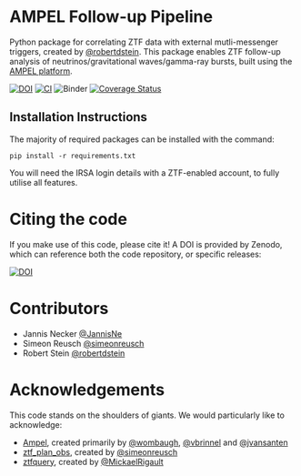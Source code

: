 # AMPEL Follow-up Pipeline
Python package for correlating ZTF data with external mutli-messenger triggers, created by [@robertdstein](https://github.com/robertdstein).
This package enables ZTF follow-up analysis of neutrinos/gravitational waves/gamma-ray bursts, built using the [AMPEL platform](https://arxiv.org/abs/1904.05922).

[![DOI](https://zenodo.org/badge/193068064.svg)](https://zenodo.org/badge/latestdoi/193068064) 
[![CI](https://github.com/robertdstein/ampel_followup_pipeline/actions/workflows/continous_integration.yml/badge.svg)](https://github.com/robertdstein/ampel_followup_pipeline/actions/workflows/continous_integration.yml) 
![Binder](https://mybinder.org/badge_logo.svg) 
[![Coverage Status](https://coveralls.io/repos/github/desy-multimessenger/ampel_followup_pipeline/badge.svg?branch=master)](https://coveralls.io/github/desy-multimessenger/ampel_followup_pipeline?branch=master)

## Installation Instructions

The majority of required packages can be installed with the command:

```pip install -r requirements.txt```

You will need the IRSA login details with a ZTF-enabled account, to fully utilise all features.

# Citing the code

If you make use of this code, please cite it! A DOI is provided by Zenodo, which can reference both the code repository, or specific releases:

[![DOI](https://zenodo.org/badge/193068064.svg)](https://zenodo.org/badge/latestdoi/193068064)

# Contributors

* Jannis Necker [@JannisNe](https://github.com/jannisne)
* Simeon Reusch [@simeonreusch](https://github.com/simeonreusch)
* Robert Stein [@robertdstein](https://github.com/robertdstein)

# Acknowledgements

This code stands on the shoulders of giants. We would particularly like to acknowledge:

* [Ampel](https://ampelproject.github.io/), created primarily by [@wombaugh](https://github.com/wombaugh), [@vbrinnel](https://github.com/vbrinnel) and [@jvansanten](https://github.com/jvansanten) 
* [ztf_plan_obs](https://github.com/simeonreusch/ztf_plan_obs), created by [@simeonreusch](https://github.com/simeonreusch)
* [ztfquery](https://github.com/MickaelRigault/ztfquery), created by [@MickaelRigault](https://github.com/MickaelRigault)